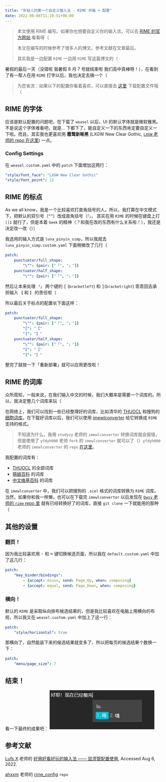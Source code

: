 ```yaml
---
title: "年轻人的第一个自定义输入法 - RIME 开箱 + 配置"
date: 2022-08-06T11:19:51+08:00
---
```


> 本文使用 RIME 编写。如果你也想要自定义你的输入法，可以去 [RIME 的官方网站](https://rime.im) 看看呀（ 
> 
> 本文在编写的时候参考了很多人的博文。参考文献在文章最后。
>
> 其实我是一边配置 `RIME` 一边用 `RIME` 写这篇博文的（


暑假的最后一天（没错啦 我暑假 8 月 7 号就结束啦 我们高中真棒呀！），在看到了有一帮人在用 `RIME` 打字以后，我也决定去搞一个（

> 为您省流：如果以下的配置你看着喜欢，可以直接去 [这里](https://github.com/franci-e/misc/tree/main/RRime/) 下载配置文件哦（

## RIME 的字体
应该是默认配置的问题吧，在下载了 `weasel` 以后，UI 的默认字体就是微软雅黑。不是说这个字体难看吧，就是... 下都下了，能自定义一下的东西肯定要自定义一下啦。而且，其实我也更喜欢用 **霞鹜新晰黑** (LXGW New Clear Gothic, [`LXGW` 老师的 repo 在这里](https://github.com/lxgw/LxgwNewClearGothic)) 一点。

<!-- ### Font patching
因为， emm...，思源黑体的英文不是说它不好看吧，主要是我更习惯用等宽字体一点（`jiu'xiang'zhe'yang`）所以，在简单看了一下 [`RIME` 的把玩指南（雾）](https://github.com/rime/home/wiki/CustomizationGuide) 以后，我惊奇地发现：`RIME` 好像只能全局使用一个字体耶—— [^onlyOneFont]（脑子宕机.jpg）

所以，我打算 `patch` 一下字体，把我比较喜欢的 `Source Code Pro` 字体和 **霞鹜新晰黑** 组合到一起，达到中文字体是霞鹜新晰黑，英文字体是 `Source Code Pro` 的效果（

然后，我就 Google 了一下 `Source Code Pro Noto Sans`，然后就找到了日本的一位老师的博文：[Source Code Pro と Noto Sans JP を組み合わせてフォントをつくりました](https://seeorder.hatenablog.com/entry/2020/12/13/190107)。凭借我城乡结合部水平的日语（that is, 只看的懂汉字），我大概知道了这位老师是使用 `Python` 的 `fontforge` 包把这两个字体 `patch` 到一起的。（源码在 [这边](https://github.com/mshioda/relaxed-typing-mono-jp/blob/main/script.py)）所以我大概改了一下代码，然后硬是把 `Source Code Pro` 和 **霞鹜新晰黑** `patch` 到了一起，叫做 `Source Code Patched New Clear Gothic`（可以在 [我的 GitHub](https://github.com/franci-e/misc/rime/blob/main/SSCPro_LXGWNCGothic.ttf) 上下载哦） -->

### Config Settings
在 `weasel.custom.yaml` 中的 `patch` 下面增加这两行：
```yaml
"style/font_face": "LXGW New Clear Gothic"
"style/font_point": 12
```

## RIME 的标点
As we all know，我是一个比较喜欢打直角括号的人。所以，我打算在中文模式下，把默认的双引号（`“”`）改成直角括号（`「」`， 其实在用 `RIME` 的时候在键盘上打 `[]1` 就行了，但是本着 `Geek` 的精神（？和我在改的东西有什么关系啦！），我还是决定改一改（））

我选用的输入方式是 `luna_pinyin_simp`，所以我就去 `luna_pinyin_simp.custom.yaml` 下面稍微改了几行（
```yaml
patch:
    punctuator/full_shape: 
        "\"": {pair: ["「", "」"]}
    punctuator/half_shape:
        "\"": {pair: ["「", "」"]}
```

然后让本来处理 `「」` 两个键的 <kbd>[</kbd> (`bracketleft`) 和 <kbd>]</kbd>(`bracketright`) 乖乖回去承担输入 `【` 和 `】` 的责任啦（

所以最后关于标点的配置长下面这样：

```yaml
patch:
    punctuator/full_shape: 
        "\"": {pair: ["「", "」"]}
        "[": "【"
        "]": "】"
    punctuator/half_shape:
        "\"": {pair: ["「", "」"]}
        "[": "【"
        "]": "】"
```

整完了就按一下「重新部署」就可以应用更改啦！

## RIME 的词库
众所周知，一般来说，在我们输入中文的时候，我们大概率是需要一个词库的。所以，我决定整几个词库来玩（

在网络上，我们可以找到一些已经整理好的词库，比如清华的 [THUOCL](https://github.com/thunlp/THUOCL) 和搜狗的 [细胞词库](https://pinyin.sogou.com/dict/)。在下载好词库以后，我们可以使用 [imewlconverter](https://github.com/studyzy/imewlconverter) 给它转换成 `RIME` 支持的格式。

> 不知道为什么，我用 `studyzy` 老师的 `imewlconverter` 转换词库就会报错，但是使用了 `yfdyh000` 老师 `fork` 的 `imewlconverter` 就可以了（）`yfdyh000` 老师的 `imewlconverter` 的 `repo` [在这里](https://github.com/yfdyh000/imewlconverter)。

我配置的词库有：
- [THUOCL](https://github.com/thunlp/THUOCL) 的全部词库
- [萌娘百科](https://moegirl.org.cn/) 的词库
- [中文维基百科](https://zh.wikipedia.org/) 的词库 

在 `imewlconverter` 中，我们可以把搜狗的 `.scel` 格式的词库转换为 `RIME` 词库。当然，如果你和我一样懒，也可以在下载完 `imewlconverter` 以后发现在 [`Dwsy` 老师的 `rime` repo 里](https://github.com/Dwsy/rime) 就有已经转换好了的词库，直接 `git clone` 一下就能用的那种（

## 其他的设置
### 翻页！
因为我比较喜欢用 <kbd>-</kbd> 和 <kbd>=</kbd> 键切换候选页面，所以我在 `default.custom.yaml` 中加了这几行：
```yaml
patch:
    "key_binder/bindings":
        - {accept: minus, send: Page_Up, when: composing}
        - {accept: equal, send: Page_Down, when: composing}
```
### 横向！
默认的 `RIME` 是采取纵向排布候选结果的，但是我比较喜欢在电脑上用横向的布局，所以我又在 `weasel.custom.yaml` 中加上了这一行：
```yaml
patch:
    "style/horizontal": true
```

那横向了，自然能装下来的候选结果就变多了，所以把每页的候选结果个数换一下：
```yaml
patch:
    "menu/page_size": 7
```
## 结束！
看一下最终的成果吧：
![Final Picture](/rimeSettings.png)

## 参考文献
[Lufs X](https://isteed.cc/) 老师的 [好用好看好玩的输入法 —— 鼠须管配置使用](https://blog.isteed.cc/post/squirrel-customization-2022/), Accessed Aug 6, 2022.

[ahxxm](https://github.com/ahxxm) 老师的 [rime_config](https://github.com/ahxxm/rime_config) `repo`

<!-- [^onlyOneFont]: 也有可能是我看错了，或者是我太菜了不知道怎么改（ -->

